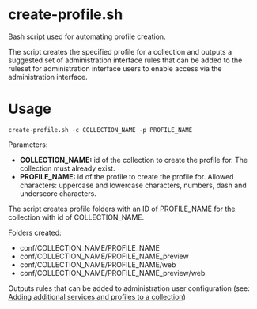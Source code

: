 # create-profile.sh

Bash script used for automating profile creation.

The script creates the specified profile for a collection and outputs a suggested set of administration interface rules that can be added to the ruleset for administration interface users to enable access via the administration interface.

# Usage

```
create-profile.sh -c COLLECTION_NAME -p PROFILE_NAME
```

Parameters: 

* **COLLECTION_NAME:** id of the collection to create the profile for.  The collection must already exist.
* **PROFILE_NAME:** id of the profile to create the profile for.  Allowed characters: uppercase and lowercase characters, numbers, dash and underscore characters.

The script creates profile folders with an ID of PROFILE_NAME for the collection with id of COLLECTION_NAME.

Folders created: 
* conf/COLLECTION_NAME/PROFILE_NAME
* conf/COLLECTION_NAME/PROFILE_NAME_preview
* conf/COLLECTION_NAME/PROFILE_NAME/web
* conf/COLLECTION_NAME/PROFILE_NAME_preview/web

Outputs rules that can be added to administration user configuration (see: [Adding additional services and profiles to a collection](https://community.funnelback.com/knowledge-base/implementation/search-interface/adding-additional-services-and-profiles-to-a-collection))
